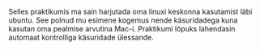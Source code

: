 Selles praktikumis ma sain harjutada oma linuxi keskonna kasutamist läbi ubuntu. See polnud mu esimene kogemus nende käsuridadega kuna kasutan oma pealmise arvutina Mac-i. Praktikumi lõpuks lahendasin automaat kontrolliga käsuridade ülessande.
